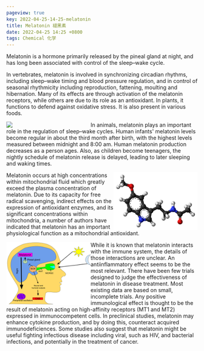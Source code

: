 ```yaml
---
pageview: true
key: 2022-04-25-14-25-melatonin
title: Melatonin 褪黑素
date: 2022-04-25 14:25 +0800
tags: Chemical 化学
---
```


Melatonin is a hormone primarily released by the pineal gland at night, and has long been associated with control of the sleep–wake cycle.

In vertebrates, melatonin is involved in synchronizing circadian rhythms, including sleep–wake timing and blood pressure regulation, and in control of seasonal rhythmicity including reproduction, fattening, moulting and hibernation. Many of its effects are through activation of the melatonin receptors, while others are due to its role as an antioxidant. In plants, it functions to defend against oxidative stress. It is also present in various foods.

<img src="/assets/images/melatonin.png" width="222" align="left">

In animals, melatonin plays an important role in the regulation of sleep–wake cycles. Human infants' melatonin levels become regular in about the third month after birth, with the highest levels measured between midnight and 8:00 am. Human melatonin production decreases as a person ages. Also, as children become teenagers, the nightly schedule of melatonin release is delayed, leading to later sleeping and waking times.

<img src="/assets/images/ball.png" width="222" align="right">

Melatonin occurs at high concentrations within mitochondrial fluid which greatly exceed the plasma concentration of melatonin. Due to its capacity for free radical scavenging, indirect effects on the expression of antioxidant enzymes, and its significant concentrations within mitochondria, a number of authors have indicated that melatonin has an important physiological function as a mitochondrial antioxidant.

<img src="/assets/images/rhythm.svg" width="222" align="left">

While it is known that melatonin interacts with the immune system, the details of those interactions are unclear. An antiinflammatory effect seems to be the most relevant. There have been few trials designed to judge the effectiveness of melatonin in disease treatment. Most existing data are based on small, incomplete trials. Any positive immunological effect is thought to be the result of melatonin acting on high-affinity receptors (MT1 and MT2) expressed in immunocompetent cells. In preclinical studies, melatonin may enhance cytokine production, and by doing this, counteract acquired immunodeficiences. Some studies also suggest that melatonin might be useful fighting infectious disease including viral, such as HIV, and bacterial infections, and potentially in the treatment of cancer.
